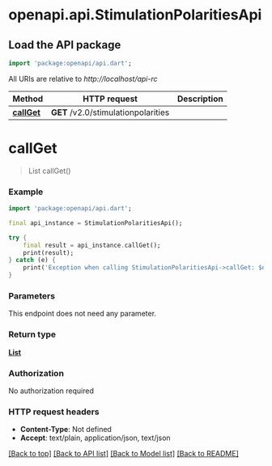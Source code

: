 # openapi.api.StimulationPolaritiesApi

## Load the API package
```dart
import 'package:openapi/api.dart';
```

All URIs are relative to *http://localhost/api-rc*

Method | HTTP request | Description
------------- | ------------- | -------------
[**callGet**](StimulationPolaritiesApi.md#callget) | **GET** /v2.0/stimulationpolarities | 


# **callGet**
> List<StimulationPolarity> callGet()



### Example
```dart
import 'package:openapi/api.dart';

final api_instance = StimulationPolaritiesApi();

try {
    final result = api_instance.callGet();
    print(result);
} catch (e) {
    print('Exception when calling StimulationPolaritiesApi->callGet: $e\n');
}
```

### Parameters
This endpoint does not need any parameter.

### Return type

[**List<StimulationPolarity>**](StimulationPolarity.md)

### Authorization

No authorization required

### HTTP request headers

 - **Content-Type**: Not defined
 - **Accept**: text/plain, application/json, text/json

[[Back to top]](#) [[Back to API list]](../README.md#documentation-for-api-endpoints) [[Back to Model list]](../README.md#documentation-for-models) [[Back to README]](../README.md)

